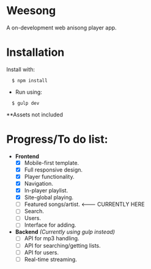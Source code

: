 # Weesong
A on-development web anisong player app.

# Installation
Install with:
```
  $ npm install
```
* Run using:
```
  $ gulp dev
```
**Assets not included

# Progress/To do list:
* **Frontend**
  * [x] Mobile-first template.
  * [x] Full responsive design.
  * [x] Player functionality.
  * [x] Navigation.
  * [x] In-player playlist.
  * [x] Site-global playing.
  * [ ] Featured songs/artist. <--- CURRENTLY HERE
  * [ ] Search.
  * [ ] Users.
  * [ ] Interface for adding. 
  
* **Backend** *(Currently using gulp instead)*
  * [ ] API for mp3 handling.
  * [ ] API for searching/getting lists.
  * [ ] API for users.
  * [ ] Real-time streaming.
